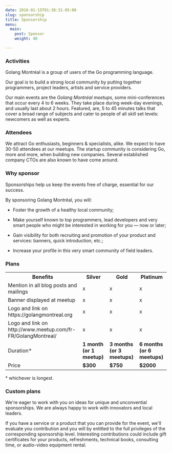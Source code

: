 ```yaml
---
date: 2016-01-15T01:38:31-05:00
slug: sponsorship
title: Sponsorship
menu:
  main:
    post: Sponsor
    weight: 40

---
```


### Activities

Golang Montréal is a group of users of the Go programming language.

Our goal is to build a strong local community by putting together programmers,
project leaders, artists and service providers.

Our main events are the _Golang Montréal meetups_, some mini-conferences that
occur every 4 to 6 weeks.  They take place during week-day evenings, and usually
last about 2 hours.  Featured, are, 5 to 45 minutes talks that cover a broad
range of subjects and cater to people of all skill set levels: newcomers as well as experts.

### Attendees

We attract Go enthusiasts, beginners & specialists, alike.  We expect to have 30-50
attendees at our meetups.  The startup community is considering Go, more and more, when building new companies.  Several established company CTOs are also known to have come around.

### Why sponsor

Sponsorships help us keep the events free of charge, essential for our success.

By sponsoring Golang Montréal, you will:

* Foster the growth of a healthy local community;

* Make yourself known to top programmers, lead developers and very smart people
  who might be interested in working for you — now or later;

* Gain visibility for both recruiting and promotion of your product and
  services: banners, quick introduction, etc.;

* Increase your profile in this very smart community of field leaders.


### Plans

<table>
<tr><th>Benefits</th><th>Silver</th><th>Gold</th><th>Platinum</th></tr>
<tr>
    <td>Mention in all blog posts and mailings</td>
    <td class="align-center">x</td>
    <td class="align-center">x</td>
    <td class="align-center">x</td>
</tr>
<tr>
    <td>Banner displayed at meetup</td>
    <td class="align-center">x</td>
    <td class="align-center">x</td>
    <td class="align-center">x</td>
</tr>
<tr>
    <td>Logo and link on https://golangmontreal.org</td>
    <td class="align-center">x</td>
    <td class="align-center">x</td>
    <td class="align-center">x</td>
</tr>
<tr>
    <td>Logo and link on http://www.meetup.com/fr-FR/GolangMontreal/</td>
    <td class="align-center">x</td>
    <td class="align-center">x</td>
    <td class="align-center">x</td>
</tr>
<tr>
    <td>Duration*</td>
    <td><strong>1 month (or 1 meetup)</strong></td>
    <td><strong>3 months (or 3 meetups)</strong></td>
    <td><strong>6 months (or 6 meetups)</strong></td>
</tr>
<tr>
    <td>Price</td>
    <td class="align-center"><strong>$300</strong></td>
    <td class="align-center"><strong>$750</strong></td>
    <td class="align-center"><strong>$2000</strong></td>
</tr>
</table>

\* whichever is longest.


### Custom plans

We're eager to work with you on ideas for unique and unconvential sponsorships. We
are always happy to work with innovators and local leaders.

If you have a service or a product that you can provide for the event, we'll
evaluate you contribution and you will by entitled to the full privileges of the
corresponding sponsorship level. Interesting contributions could include gift
certificates for your products, refreshments, technical books, consulting time,
or audio-video equipment rental.
